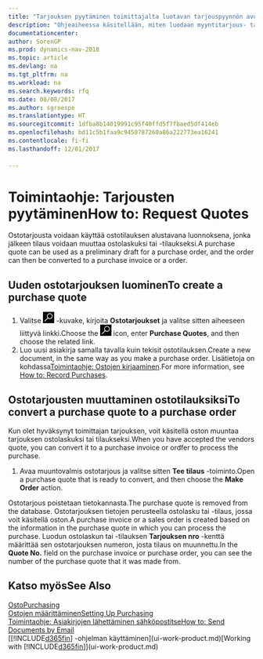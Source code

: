 ```yaml
---
title: "Tarjouksen pyytäminen toimittajalta luotavan tarjouspyynnön avulla"
description: "Ohjeaiheessa käsitellään, miten luodaan myyntitarjous- tai tarjouspyyntöasiakirja kirjaamaan asiakkaalle tehty tarjous tuotteiden myynnistä tietyin ehdoin."
documentationcenter: 
author: SorenGP
ms.prod: dynamics-nav-2018
ms.topic: article
ms.devlang: na
ms.tgt_pltfrm: na
ms.workload: na
ms.search.keywords: rfq
ms.date: 08/08/2017
ms.author: sgroespe
ms.translationtype: HT
ms.sourcegitcommit: 1dfba8b14019991c95f40ffd5f7fbaed5df414eb
ms.openlocfilehash: bd11c5b1faa9c9450787260a86a222773ea16241
ms.contentlocale: fi-fi
ms.lasthandoff: 12/01/2017

---
```

# <a name="how-to-request-quotes"></a><span data-ttu-id="1b64b-103">Toimintaohje: Tarjousten pyytäminen</span><span class="sxs-lookup"><span data-stu-id="1b64b-103">How to: Request Quotes</span></span>
<span data-ttu-id="1b64b-104">Ostotarjousta voidaan käyttää ostotilauksen alustavana luonnoksena, jonka jälkeen tilaus voidaan muuttaa ostolaskuksi tai -tilaukseksi.</span><span class="sxs-lookup"><span data-stu-id="1b64b-104">A purchase quote can be used as a preliminary draft for a purchase order, and the order can then be converted to a purchase invoice or a order.</span></span>


## <a name="to-create-a-purchase-quote"></a><span data-ttu-id="1b64b-105">Uuden ostotarjouksen luominen</span><span class="sxs-lookup"><span data-stu-id="1b64b-105">To create a purchase quote</span></span>
1. <span data-ttu-id="1b64b-106">Valitse ![Etsi sivu tai raportti](media/ui-search/search_small.png "Etsi sivu tai raportti -kuvake") -kuvake, kirjoita **Ostotarjoukset** ja valitse sitten aiheeseen liittyvä linkki.</span><span class="sxs-lookup"><span data-stu-id="1b64b-106">Choose the ![Search for Page or Report](media/ui-search/search_small.png "Search for Page or Report icon") icon, enter **Purchase Quotes**, and then choose the related link.</span></span>
2. <span data-ttu-id="1b64b-107">Luo uusi asiakirja samalla tavalla kuin tekisit ostotilauksen.</span><span class="sxs-lookup"><span data-stu-id="1b64b-107">Create a new document, in the same way as you make a purchase order.</span></span> <span data-ttu-id="1b64b-108">Lisätietoja on kohdassa[Toimintaohje: Ostojen kirjaaminen](purchasing-how-record-purchases.md).</span><span class="sxs-lookup"><span data-stu-id="1b64b-108">For more information, see [How to: Record Purchases](purchasing-how-record-purchases.md).</span></span>

## <a name="to-convert-a-purchase-quote-to-a-purchase-order"></a><span data-ttu-id="1b64b-109">Ostotarjousten muuttaminen ostotilauksiksi</span><span class="sxs-lookup"><span data-stu-id="1b64b-109">To convert a purchase quote to a purchase order</span></span>
<span data-ttu-id="1b64b-110">Kun olet hyväksynyt toimittajan tarjouksen, voit käsitellä oston muuntaa tarjouksen ostolaskuksi tai tilaukseksi.</span><span class="sxs-lookup"><span data-stu-id="1b64b-110">When you have accepted the vendors quote, you can convert it to a purchase invoice or ordfer to process the purchase.</span></span>

1. <span data-ttu-id="1b64b-111">Avaa muuntovalmis ostotarjous ja valitse sitten **Tee tilaus** -toiminto.</span><span class="sxs-lookup"><span data-stu-id="1b64b-111">Open a purchase quote that is ready to convert, and then choose the **Make Order** action.</span></span>

<span data-ttu-id="1b64b-112">Ostotarjous poistetaan tietokannasta.</span><span class="sxs-lookup"><span data-stu-id="1b64b-112">The purchase quote is removed from the database.</span></span> <span data-ttu-id="1b64b-113">Ostotarjouksen tietojen perusteella ostolasku tai -tilaus, jossa voit käsitellä oston.</span><span class="sxs-lookup"><span data-stu-id="1b64b-113">A purchase invoice or a sales order is created based on the information in the purchase quote in which you can process the purchase.</span></span> <span data-ttu-id="1b64b-114">Luodun ostolaskun tai -tilauksen **Tarjouksen nro** -kenttä määrittää sen ostotarjouksen numeron, josta tilaus on muunnettu.</span><span class="sxs-lookup"><span data-stu-id="1b64b-114">In the **Quote No.** field on the purchase invoice or purchase order, you can see the number of the purchase quote that it was made from.</span></span>

## <a name="see-also"></a><span data-ttu-id="1b64b-115">Katso myös</span><span class="sxs-lookup"><span data-stu-id="1b64b-115">See Also</span></span>
[<span data-ttu-id="1b64b-116">Osto</span><span class="sxs-lookup"><span data-stu-id="1b64b-116">Purchasing</span></span>](purchasing-manage-purchasing.md)  
[<span data-ttu-id="1b64b-117">Ostojen määrittäminen</span><span class="sxs-lookup"><span data-stu-id="1b64b-117">Setting Up Purchasing</span></span>](purchasing-setup-purchasing.md)  
[<span data-ttu-id="1b64b-118">Toimintaohje: Asiakirjojen lähettäminen sähköpostitse</span><span class="sxs-lookup"><span data-stu-id="1b64b-118">How to: Send Documents by Email</span></span>](ui-how-send-documents-email.md)  
<span data-ttu-id="1b64b-119">[[!INCLUDE[d365fin](includes/d365fin_md.md)] -ohjelman käyttäminen](ui-work-product.md)</span><span class="sxs-lookup"><span data-stu-id="1b64b-119">[Working with [!INCLUDE[d365fin](includes/d365fin_md.md)]](ui-work-product.md)</span></span>

